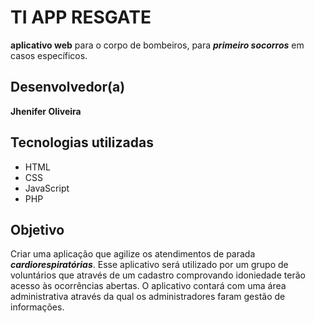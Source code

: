 # TI APP RESGATE
**aplicativo web** para o corpo de bombeiros, para ***primeiro socorros*** em casos específicos.

## Desenvolvedor(a)
**Jhenifer Oliveira**

## Tecnologias utilizadas
- HTML
- CSS
- JavaScript
- PHP

## Objetivo
Criar uma aplicação que agilize os atendimentos de parada ***cardiorespiratórias***. Esse aplicativo será utilizado por um grupo de voluntários que através de um cadastro comprovando idoniedade terão acesso às ocorrências abertas.
O aplicativo contará com uma área administrativa através da qual os administradores faram  gestão de informações.
